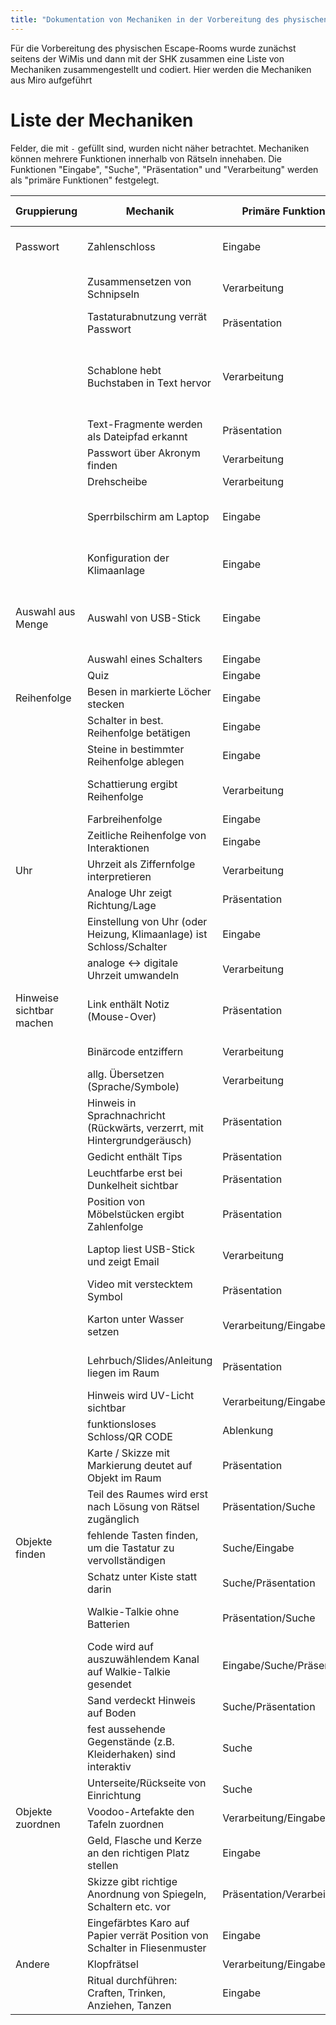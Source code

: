 ```yaml
---
title: "Dokumentation von Mechaniken in der Vorbereitung des physischen Escape-Rooms"
---
```


Für die Vorbereitung des physischen Escape-Rooms wurde zunächst seitens der WiMis und dann mit der SHK zusammen eine Liste von Mechaniken zusammengestellt und codiert. Hier werden die Mechaniken aus Miro aufgeführt

# Liste der Mechaniken

Felder, die mit `-` gefüllt sind, wurden nicht näher betrachtet.
Mechaniken können mehrere Funktionen innerhalb von Rätseln innehaben. Die Funktionen "Eingabe", "Suche", "Präsentation" und "Verarbeitung" werden als "primäre Funktionen" festgelegt.

| Gruppierung | **Mechanik** | Primäre Funktionen | Auswahl für den analogen Escape-Room | Digitale Abbildung |
| - | - | - | - | - |
| Passwort | Zahlenschloss | Eingabe | Abfrage ohne Notwendigkeit eines Verstecks | Eingabe häufig über Maus |
|| Zusammensetzen von Schnipseln | Verarbeitung | Entsorgung von Passworts thematisches Element | Zusammenlegen mit der Maus (evtl. mit Einrasten) |
|| Tastaturabnutzung verrät Passwort | Präsentation | thematisches Element | - |
|| Schablone hebt Buchstaben in Text hervor | Verarbeitung | - | entweder mit zu implementierender Ansicht oder als Kombination zweier Gegenstände |
|| Text-Fragmente werden als Dateipfad erkannt | Präsentation | - | - |
|| Passwort über Akronym finden | Verarbeitung | - | unverändert |
|| Drehscheibe | Verarbeitung | - | unverändert |
|| Sperrbilschirm am Laptop | Eingabe | thematisches Element, vielseite Präsentationsmöglichkeiten im Anschluss | äqvl. zu Troll an der Brücke |
|| Konfiguration der Klimaanlage | Eingabe | schwer zufällig zu entdeckendes Versteck, Element der Geschichte | äqvl. zu verstecktem Schalter |
| Auswahl aus Menge | Auswahl von USB-Stick | Eingabe | thematisches Element/Element der Geschichte (die falschen USB-Sticks symbolisieren Malware) | äqvl. zu 'richtigen Trank Trinken' |
|| Auswahl eines Schalters | Eingabe | - | unverändert |
|| Quiz | Eingabe | - | unverändert |
| Reihenfolge | Besen in markierte Löcher stecken | Eingabe | - | unverändert |
|| Schalter in best. Reihenfolge betätigen | Eingabe | - | unverändert |
|| Steine in bestimmter Reihenfolge ablegen | Eingabe | - | unverändert |
|| Schattierung ergibt Reihenfolge | Verarbeitung | zusätzliche Schwierigkeit bei Eingabe von Zahlencode  | unverändert |
|| Farbreihenfolge | Eingabe | - | unverändert |
|| Zeitliche Reihenfolge von Interaktionen | Eingabe | - | unverändert |
| Uhr | Uhrzeit als Ziffernfolge interpretieren | Verarbeitung | - | unverändert |
|| Analoge Uhr zeigt Richtung/Lage | Präsentation | - | unverändert |
|| Einstellung von Uhr (oder Heizung, Klimaanlage) ist Schloss/Schalter | Eingabe | - | unverändert |
|| analoge <-> digitale Uhrzeit umwandeln | Verarbeitung | - | unverändert |
| Hinweise sichtbar machen | Link enthält Notiz (Mouse-Over) | Präsentation | Versteck innerhalb eines Dokument, "Gucken vorm Klick" thematisches Element | - |
|| Binärcode entziffern | Verarbeitung | zusätzliche Aktivität vor Lösung | unverändert |
|| allg. Übersetzen (Sprache/Symbole) | Verarbeitung | - | unveränder |
|| Hinweis in Sprachnachricht (Rückwärts, verzerrt, mit Hintergrundgeräusch) | Präsentation | - | unverändert |
|| Gedicht enthält Tips | Präsentation | Spiel mit Sprache | unverändert |
|| Leuchtfarbe erst bei Dunkelheit sichtbar | Präsentation | - | unverändert |
|| Position von Möbelstücken ergibt Zahlenfolge | Präsentation | - | unverändert |
|| Laptop liest USB-Stick und zeigt Email | Verarbeitung | thematisches Element/Element der Geschichte | - |
|| Video mit verstecktem Symbol | Präsentation | - | unverändert |
|| Karton unter Wasser setzen | Verarbeitung/Eingabe | - | Raum/Becken unter Wasser setzen |
|| Lehrbuch/Slides/Anleitung liegen im Raum | Präsentation | Spaß bei späterer Kombination der Tabelle mit dem Code | unverändert |
|| Hinweis wird UV-Licht sichtbar | Verarbeitung/Eingabe | - | äqvl. zu magischem Licht |
|| funktionsloses Schloss/QR CODE | Ablenkung | unfreiwillig im Raum enthalten | unverändert |
|| Karte / Skizze mit Markierung deutet auf Objekt im Raum | Präsentation | - | unverändert |
|| Teil des Raumes wird erst nach Lösung von Rätsel zugänglich | Präsentation/Suche | - | unverändert |
| Objekte finden | fehlende Tasten finden, um die Tastatur zu vervollständigen | Suche/Eingabe | - | äqvl. zu 'fehlende Fackel/Schalter Einsetzen' |
|| Schatz unter Kiste statt darin | Suche/Präsentation | - | unverändert |
|| Walkie-Talkie ohne Batterien | Präsentation/Suche | - | äqvl. zu 'Feuerstelle ohne Holz' |
|| Code wird auf auszuwählendem Kanal auf Walkie-Talkie gesendet | Eingabe/Suche/Präsentation | - | - |
|| Sand verdeckt Hinweis auf Boden | Suche/Präsentation | - | unverändert |
|| fest aussehende Gegenstände (z.B. Kleiderhaken) sind interaktiv | Suche | - | unverändert |
|| Unterseite/Rückseite von Einrichtung | Suche | - | unverändert |
| Objekte zuordnen | Voodoo-Artefakte den Tafeln zuordnen | Verarbeitung/Eingabe | - | unverändert |
|| Geld, Flasche und Kerze an den richtigen Platz stellen | Eingabe | - | unverändert |
|| Skizze gibt richtige Anordnung von Spiegeln, Schaltern etc. vor | Präsentation/Verarbeitung | - | unverändert |
|| Eingefärbtes Karo auf Papier verrät Position von Schalter in Fliesenmuster | Eingabe | - | unverändert |
| Andere | Klopfrätsel | Verarbeitung/Eingabe | - | unverändert |
|| Ritual durchführen: Craften, Trinken, Anziehen, Tanzen | Eingabe | - | unverändert |
